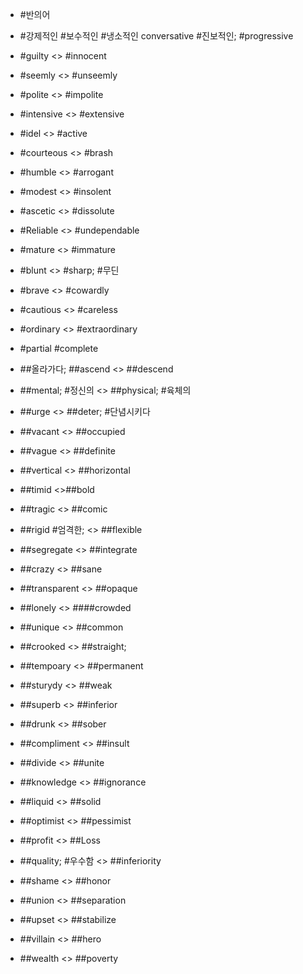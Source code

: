 * #반의어

* #강제적인 #보수적인 #냉소적인 conversative #진보적인; #progressive
* #guilty <> #innocent
* #seemly <> #unseemly
* #polite <> #impolite
* #intensive <> #extensive
* #idel <> #active
* #courteous <> #brash
* #humble <> #arrogant
* #modest <> #insolent
* #ascetic <> #dissolute
* #Reliable <> #undependable
* #mature <> #immature
* #blunt <> #sharp; #무딘
* #brave <> #cowardly
* #cautious <> #careless
* #ordinary <> #extraordinary
* #partial #complete
* ##올라가다; ##ascend <> ##descend
* ##mental; #정신의 <> ##physical; #육체의
* ##urge <> ##deter; #단념시키다
* ##vacant <> ##occupied
* ##vague <> ##definite
* ##vertical <> ##horizontal
* ##timid <>##bold
* ##tragic <> ##comic
* ##rigid #엄격한; <> ##flexible
* ##segregate <> ##integrate
* ##crazy <> ##sane
* ##transparent <> ##opaque
* ##lonely <> ####crowded
* ##unique <> ##common
* ##crooked <> ##straight;
* ##tempoary <> ##permanent
* ##sturydy <> ##weak
* ##superb <> ##inferior
* ##drunk <> ##sober
* ##compliment <> ##insult
* ##divide <> ##unite	
* ##knowledge <> ##ignorance
* ##liquid <> ##solid
* ##optimist <> ##pessimist
* ##profit <> ##Loss
* ##quality; #우수함 <> ##inferiority
* ##shame <> ##honor
* ##union <> ##separation
* ##upset <> ##stabilize
* ##villain <> ##hero
* ##wealth <> ##poverty
